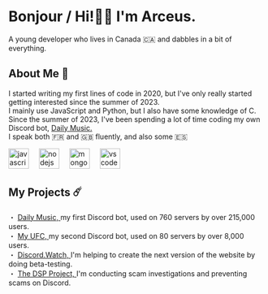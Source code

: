 <h1 align="left">Bonjour / Hi!👋🏻 I'm Arceus.
</h1>
<p align="left">A young developer who lives in Canada 🇨🇦 and dabbles in a bit of everything.
</p>
<h2 align="left">About Me  📝
</h2>
<p align="left">I started writing my first lines of code in 2020, but I've only really started getting interested since the summer of 2023.
  <br>I mainly use JavaScript and Python, but I also have some knowledge of C.
  <br>Since the summer of 2023, I've been spending a lot of time coding my own Discord bot, 
  <a href="https://daily-music.xyz">Daily Music.
  </a>
  <br>I speak both 🇫🇷 and 🇬🇧 fluently, and also some 🇪🇸
</p>
<div align="left">
  <img src="https://skillicons.dev/icons?i=js" height="40" alt="javascript logo"  />
  <img width="12" />
  <img src="https://skillicons.dev/icons?i=nodejs" height="40" alt="nodejs logo"  />
  <img width="12" />
  <img src="https://skillicons.dev/icons?i=mongodb" height="40" alt="mongodb logo"  />
  <img width="12" />
  <img src="https://skillicons.dev/icons?i=vscodium" height="40" alt="vscode logo"  />
</div>
<h2 align="left">My Projects ☄️
</h2>
<p align="left">・ 
  <a href="https://daily-music.xyz">Daily Music,
  </a>my first Discord bot, used on 760 servers by over 215,000 users.
  <br>・ 
  <a href="https://top.gg/bot/1247269790993879200">My UFC,
  </a>my second Discord bot, used on 80 servers by over 8,000 users.
  <br>・ 
  <a href="https://discord.watch">Discord.Watch,
  </a>I'm helping to create the next version of the website by doing beta-testing.
  <br>・ 
  <a href="https://github.com/Discord-AntiScam">The DSP Project,
  </a>I'm conducting scam investigations and preventing scams on Discord.
</p>
